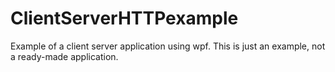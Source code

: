 # ClientServerHTTPexample
Example of a client server application using wpf.  This is just an example, not a ready-made application.
